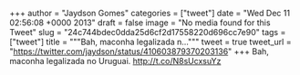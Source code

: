 
+++
author = "Jaydson Gomes"
categories = ["tweet"]
date = "Wed Dec 11 02:56:08 +0000 2013"
draft = false
image = "No media found for this Tweet"
slug = "24c744bdec0dda25d6cf2d17558220d696cc7e90"
tags = ["tweet"]
title = """Bah, maconha legalizada n..."""
tweet = true
tweet_url = "https://twitter.com/jaydson/status/410603879370203136"
+++
Bah, maconha legalizada no Uruguai. http://t.co/N8sUcxsuYz
